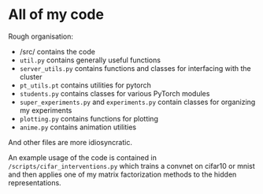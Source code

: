 # All of my code

Rough organisation:
- /src/ contains the code
- `util.py` contains generally useful functions
- `server_utils.py` contains functions and classes for interfacing with the cluster
- `pt_utils.pt` contains utilities for pytorch
- `students.py` contains classes for various PyTorch modules
- `super_experiments.py` and `experiments.py` contain classes for organizing my experiments
- `plotting.py` contains functions for plotting
- `anime.py` contains animation utilities

And other files are more idiosyncratic. 

An example usage of the code is contained in `/scripts/cifar_interventions.py` which trains a convnet on cifar10 or mnist and then applies one of my matrix factorization methods to the hidden representations.
